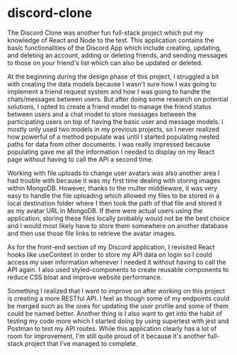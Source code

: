 # discord-clone

The Discord Clone was another fun full-stack project which put my knowledge of React and Node to the test. This application contains the basic functionalities of the Discord App which include creating, updating, and deleting an account, adding or deleting friends, and sending messages to those on your friend's list which can also be updated or deleted.

At the beginning during the design phase of this project, I struggled a bit with creating the data models because I wasn't sure how I was going to implement a friend request system and how I was going to handle the chats/messages between users. But after doing some research on potential solutions, I opted to create a friend model to manage the friend status between users and a chat model to store messages between the participating users on top of having the basic user and message models. I mostly only used two models in my previous projects, so I never realized how powerful of a method populate was until I started populating nested paths for data from other documents. I was really impressed because populating gave me all the information I needed to display on my React page without having to call the API a second time.

Working with file uploads to change user avatars was also another area I had trouble with because it was my first time dealing with storing images within MongoDB. However, thanks to the multer middleware, it was very easy to handle the file uploading which allowed my files to be stored in a local destination folder where I then took the path of that file and stored it as my avatar URL in MongoDB. If there were actual users using the application, storing these files locally probably would not be the best choice and I would most likely have to store them somewhere on another database and then use those file links to retrieve the avatar images. 

As for the front-end section of my Discord application, I revisited React hooks like useContext in order to store my API data on login so I could access my user information whenever I needed it without having to call the API again. I also used styled-components to create reusable components to reduce CSS bloat and improve website performance. 

Something I realized that I want to improve on after working on this project is creating a more RESTful API. I feel as though some of my endpoints could be merged such as the ones for updating the user profile and some of them could be named better. Another thing is I also want to get into the habit of testing my code more which I started doing by using supertest with jest and Postman to test my API routes. While this application clearly has a lot of room for improvement, I'm still quite proud of it because it's another full-stack project that I've managed to complete.
